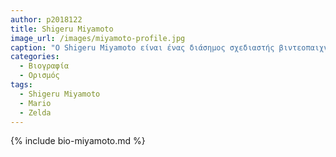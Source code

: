 ```yaml
---
author: p2018122
title: Shigeru Miyamoto
image_url: /images/miyamoto-profile.jpg
caption: "Ο Shigeru Miyamoto είναι ένας διάσημος σχεδιαστής βιντεοπαιχνιδιών από την Ιαπωνία. Γεννήθηκε στις 16 Νοεμβρίου 1952 στο Sonobe, της προεφηβικής του περιόδου. Κατά τη διάρκεια του πανεπιστημίου, εργαζόταν ως καλλιτεχνικός διευθυντής για μια εταιρεία παιχνιδιών."
categories:
  - Βιογραφία 
  - Ορισμός 
tags:
  - Shigeru Miyamoto
  - Mario
  - Zelda 
---
```


{% include bio-miyamoto.md %}
